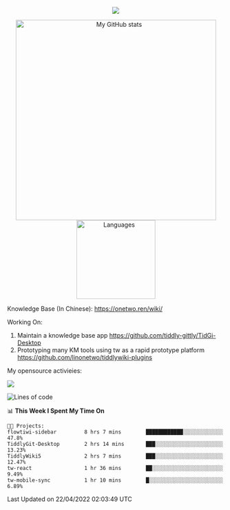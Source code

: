 <a href="https://github.com/linonetwo">
    <p align="center">
        <img src="https://github-profile-trophy.vercel.app/?username=linonetwo&column=7&theme=onedark"/>
    </p>
</a>
<a align="center" href="https://github.com/linonetwo">
  <p align="center">
    <img src="https://github-readme-stats.vercel.app/api?username=linonetwo&show_icons=true&count_private=true" alt="My GitHub stats" width="465"/>
    <img src="https://github-readme-stats.vercel.app/api/top-langs/?username=linonetwo&layout=compact&langs_count=10" alt="Languages" height="183">
  </p>
</a>

Knowledge Base (In Chinese): https://onetwo.ren/wiki/

Working On: 

1. Maintain a knowledge base app https://github.com/tiddly-gittly/TidGi-Desktop
1. Prototyping many KM tools using tw as a rapid prototype platform https://github.com/linonetwo/tiddlywiki-plugins

My opensource activieies:

![](https://visitor-badge.glitch.me/badge?page_id=linonetwo.linonetwo)

<!--START_SECTION:waka-->
![Lines of code](https://img.shields.io/badge/From%20Hello%20World%20I%27ve%20Written-2%20Million%20lines%20of%20code-blue)

📊 **This Week I Spent My Time On** 

```text
🐱‍💻 Projects: 
flowtiwi-sidebar         8 hrs 7 mins        ████████████░░░░░░░░░░░░░   47.8% 
TiddlyGit-Desktop        2 hrs 14 mins       ███░░░░░░░░░░░░░░░░░░░░░░   13.23% 
TiddlyWiki5              2 hrs 7 mins        ███░░░░░░░░░░░░░░░░░░░░░░   12.47% 
tw-react                 1 hr 36 mins        ██░░░░░░░░░░░░░░░░░░░░░░░   9.49% 
tw-mobile-sync           1 hr 10 mins        █░░░░░░░░░░░░░░░░░░░░░░░░   6.89%

```


 Last Updated on 22/04/2022 02:03:49 UTC
<!--END_SECTION:waka-->
